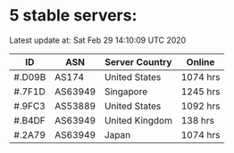 # 5 stable servers:

Latest update at: Sat Feb 29 14:10:09 UTC 2020

| ID | ASN | Server Country | Online |
| -- | --- | -------------- | ------ |
| #.D09B | AS174 | United States | 1074 hrs |
| #.7F1D | AS63949 | Singapore | 1245 hrs |
| #.9FC3 | AS53889 | United States | 1092 hrs |
| #.B4DF | AS63949 | United Kingdom | 138 hrs |
| #.2A79 | AS63949 | Japan | 1074 hrs |

